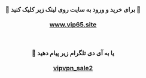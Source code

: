 <center> <h3> <b> 
🔴 برای خرید و ورود به سایت روی لینک زیر کلیک کنید 🚀
  <br>  <br>
<a href="https://vip65.site/">www.vip65.site</a>


  <br>  <br> 
  🔵 یا به آی دی تلگرام زیر پیام دهید
  <br> <br> 
<a href="https://t.me/vipvpn_sale2">vipvpn_sale2</a>

  
</b>  </h3> </center>

